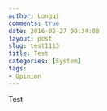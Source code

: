 ```yaml
---
author: Longqi
comments: true
date: 2016-02-27 00:34:08
layout: post
slug: test1113
title: Test
categories: [System]
tags:
- Opinion
---
```


Test

